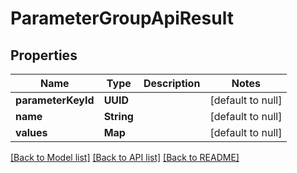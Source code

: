 # ParameterGroupApiResult
## Properties

| Name | Type | Description | Notes |
|------------ | ------------- | ------------- | -------------|
| **parameterKeyId** | **UUID** |  | [default to null] |
| **name** | **String** |  | [default to null] |
| **values** | **Map** |  | [default to null] |

[[Back to Model list]](../README.md#documentation-for-models) [[Back to API list]](../README.md#documentation-for-api-endpoints) [[Back to README]](../README.md)

